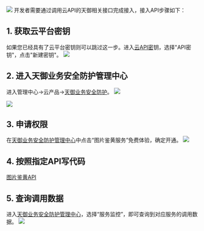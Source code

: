 ![](http://imgcache.tce.fsphere.cn/static/mc.qcloudimg.com/static/img/a2dabf03aeb26e1bcd23474b868ae729/image.png)
开发者需要通过调用云API的天御相关接口完成接入，接入API步骤如下：

## 1. 获取云平台密钥
如果您已经具有了云平台密钥则可以跳过这一步。进入[云API密](http://console.tce.fsphere.cn/capi)钥，选择"API密钥"，点击"新建密钥"。
![](http://imgcache.tce.fsphere.cn/static/mc.qcloudimg.com/static/img/fd83fe8c74b72782340dd0f765c72b0d/image.png)

## 2. 进入天御业务安全防护管理中心
进入管理中心->云产品->[天御业务安全防护](http://console.tce.fsphere.cn/tianyu/overview)。
![](http://imgcache.tce.fsphere.cn/static/mc.qcloudimg.com/static/img/c27f47c4d334cee1fb94d8d8da3c62f0/image.png)

![](http://imgcache.tce.fsphere.cn/static/mc.qcloudimg.com/static/img/a3621dad678296cece106b38e9909df8/image.png)

## 3. 申请权限
在[天御业务安全防护管理中心](http://console.tce.fsphere.cn/tianyu/overview)中点击“图片鉴黄服务”免费体验，确定开通。
![](http://imgcache.tce.fsphere.cn/static/mc.qcloudimg.com/static/img/e6d786478abd6eb6016ed9fed61981c6/image.png)

## 4. 按照指定API写代码
[图片鉴黄API](/doc/product/295/6587)


## 5. 查询调用数据
进入[天御业务安全防护管理中心](http://console.tce.fsphere.cn/tianyu/service/FileDetection)，选择“服务监控”，即可查询到对应服务的调用数据。
![](http://imgcache.tce.fsphere.cn/static/mc.qcloudimg.com/static/img/6bda1a3740afa4668f9f030337459c16/image.png)